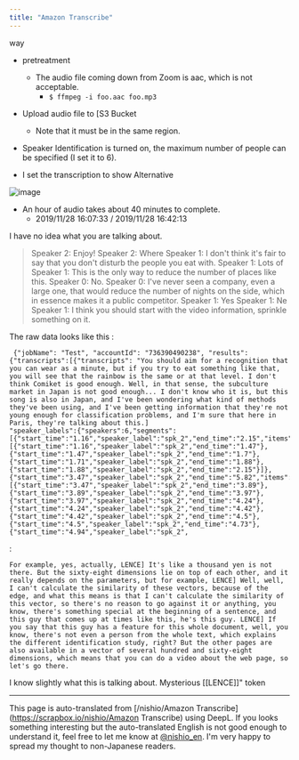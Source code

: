 ```yaml
---
title: "Amazon Transcribe"
---
```


way
- pretreatment
    - The audio file coming down from Zoom is aac, which is not acceptable.
        - `$ ffmpeg -i foo.aac foo.mp3`
- Upload audio file to [S3 Bucket
    - Note that it must be in the same region.

- Speaker Identification is turned on, the maximum number of people can be specified (I set it to 6).
- I set the transcription to show Alternative

![image](https://gyazo.com/39b089816a10746a0c979d1334fa2389/thumb/1000)
- An hour of audio takes about 40 minutes to complete.
    - 2019/11/28 16:07:33 / 2019/11/28 16:42:13

I have no idea what you are talking about.
> Speaker 2: Enjoy!
>  Speaker 2: Where
>  Speaker 1: I don't think it's fair to say that you don't disturb the people you eat with.
>  Speaker 1: Lots of
>  Speaker 1: This is the only way to reduce the number of places like this.
>  Speaker 0: No.
>  Speaker 0: I've never seen a company, even a large one, that would reduce the number of nights on the side, which in essence makes it a public competitor.
>  Speaker 1: Yes
>  Speaker 1: Ne
>  Speaker 1: I think you should start with the video information, sprinkle something on it.

The raw data looks like this
:

```
 {"jobName": "Test", "accountId": "736390490238", "results":{"transcripts":[{"transcripts": "You should aim for a recognition that you can wear as a minute, but if you try to eat something like that, you will see that the rainbow is the same or at that level. I don't think Comiket is good enough. Well, in that sense, the subculture market in Japan is not good enough... I don't know who it is, but this song is also in Japan, and I've been wondering what kind of methods they've been using, and I've been getting information that they're not young enough for classification problems, and I'm sure that here in Paris, they're talking about this.]
"speaker_labels":{"speakers":6,"segments":[{"start_time":"1.16","speaker_label":"spk_2","end_time":"2.15","items":[{"start_time":"1.16","speaker_label":"spk_2","end_time":"1.47"},{"start_time":"1.47","speaker_label":"spk_2","end_time":"1.7"},{"start_time":"1.71","speaker_label":"spk_2","end_time":"1.88"},{"start_time":"1.88","speaker_label":"spk_2","end_time":"2.15"}]},{"start_time":"3.47","speaker_label":"spk_2","end_time":"5.82","items":[{"start_time":"3.47","speaker_label":"spk_2","end_time":"3.89"},{"start_time":"3.89","speaker_label":"spk_2","end_time":"3.97"},{"start_time":"3.97","speaker_label":"spk_2","end_time":"4.24"},{"start_time":"4.24","speaker_label":"spk_2","end_time":"4.42"},{"start_time":"4.42","speaker_label":"spk_2","end_time":"4.5"},{"start_time":"4.5","speaker_label":"spk_2","end_time":"4.73"},{"start_time":"4.94","speaker_label":"spk_2",
```


:

```
For example, yes, actually, LENCE] It's like a thousand yen is not there. But the sixty-eight dimensions lie on top of each other, and it really depends on the parameters, but for example, LENCE] Well, well, I can't calculate the similarity of these vectors, because of the edge, and what this means is that I can't calculate the similarity of this vector, so there's no reason to go against it or anything, you know, there's something special at the beginning of a sentence, and this guy that comes up at times like this, he's this guy. LENCE] If you say that this guy has a feature for this whole document, well, you know, there's not even a person from the whole text, which explains the different identification study, right? But the other pages are also available in a vector of several hundred and sixty-eight dimensions, which means that you can do a video about the web page, so let's go there.
```

I know slightly what this is talking about.
Mysterious [[LENCE]]" token

---
This page is auto-translated from [/nishio/Amazon Transcribe](https://scrapbox.io/nishio/Amazon Transcribe) using DeepL. If you looks something interesting but the auto-translated English is not good enough to understand it, feel free to let me know at [@nishio_en](https://twitter.com/nishio_en). I'm very happy to spread my thought to non-Japanese readers.